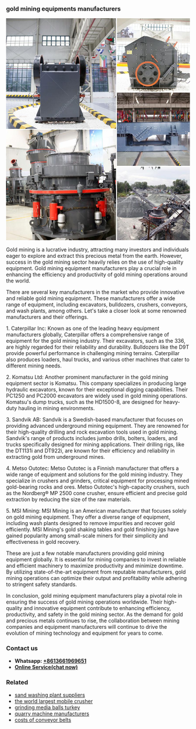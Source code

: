 <h3>gold mining equipments manufacturers</h3><img src='1708499538.jpg' alt=''><p>Gold mining is a lucrative industry, attracting many investors and individuals eager to explore and extract this precious metal from the earth. However, success in the gold mining sector heavily relies on the use of high-quality equipment. Gold mining equipment manufacturers play a crucial role in enhancing the efficiency and productivity of gold mining operations around the world.</p><p>There are several key manufacturers in the market who provide innovative and reliable gold mining equipment. These manufacturers offer a wide range of equipment, including excavators, bulldozers, crushers, conveyors, and wash plants, among others. Let's take a closer look at some renowned manufacturers and their offerings.</p><p>1. Caterpillar Inc: Known as one of the leading heavy equipment manufacturers globally, Caterpillar offers a comprehensive range of equipment for the gold mining industry. Their excavators, such as the 336, are highly regarded for their reliability and durability. Bulldozers like the D9T provide powerful performance in challenging mining terrains. Caterpillar also produces loaders, haul trucks, and various other machines that cater to different mining needs.</p><p>2. Komatsu Ltd: Another prominent manufacturer in the gold mining equipment sector is Komatsu. This company specializes in producing large hydraulic excavators, known for their exceptional digging capabilities. Their PC1250 and PC2000 excavators are widely used in gold mining operations. Komatsu's dump trucks, such as the HD1500-8, are designed for heavy-duty hauling in mining environments.</p><p>3. Sandvik AB: Sandvik is a Swedish-based manufacturer that focuses on providing advanced underground mining equipment. They are renowned for their high-quality drilling and rock excavation tools used in gold mining. Sandvik's range of products includes jumbo drills, bolters, loaders, and trucks specifically designed for mining applications. Their drilling rigs, like the DT1131i and DT922i, are known for their efficiency and reliability in extracting gold from underground mines.</p><p>4. Metso Outotec: Metso Outotec is a Finnish manufacturer that offers a wide range of equipment and solutions for the gold mining industry. They specialize in crushers and grinders, critical equipment for processing mined gold-bearing rocks and ores. Metso Outotec's high-capacity crushers, such as the Nordberg® MP 2500 cone crusher, ensure efficient and precise gold extraction by reducing the size of the raw materials.</p><p>5. MSI Mining: MSI Mining is an American manufacturer that focuses solely on gold mining equipment. They offer a diverse range of equipment, including wash plants designed to remove impurities and recover gold efficiently. MSI Mining's gold shaking tables and gold finishing jigs have gained popularity among small-scale miners for their simplicity and effectiveness in gold recovery.</p><p>These are just a few notable manufacturers providing gold mining equipment globally. It is essential for mining companies to invest in reliable and efficient machinery to maximize productivity and minimize downtime. By utilizing state-of-the-art equipment from reputable manufacturers, gold mining operations can optimize their output and profitability while adhering to stringent safety standards.</p><p>In conclusion, gold mining equipment manufacturers play a pivotal role in ensuring the success of gold mining operations worldwide. Their high-quality and innovative equipment contribute to enhancing efficiency, productivity, and safety in the gold mining sector. As the demand for gold and precious metals continues to rise, the collaboration between mining companies and equipment manufacturers will continue to drive the evolution of mining technology and equipment for years to come.</p><h3>Contact us</h3><ul><li><strong>Whatsapp:&nbsp;<a href="https://wa.me/8613661969651">+8613661969651</a></strong></li><li><a href="https://swt.shibang-china.com/?git&amp;zhl&amp;gold mining equipments manufacturers"><strong>Online Service(chat now)</strong></a></li></ul><h3>Related</h3><ul><li><a href='sand washing plant suppliers.md'>sand washing plant suppliers</a></li><li><a href='the world largest mobile crusher.md'>the world largest mobile crusher</a></li><li><a href='grinding media balls turkey.md'>grinding media balls turkey</a></li><li><a href='quarry machine manufacturers.md'>quarry machine manufacturers</a></li><li><a href='costs of conveyor belts.md'>costs of conveyor belts</a></li></ul>